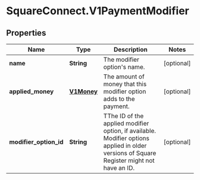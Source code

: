 # SquareConnect.V1PaymentModifier

## Properties
Name | Type | Description | Notes
------------ | ------------- | ------------- | -------------
**name** | **String** | The modifier option&#39;s name. | [optional] 
**applied_money** | [**V1Money**](V1Money.md) | The amount of money that this modifier option adds to the payment. | [optional] 
**modifier_option_id** | **String** | TThe ID of the applied modifier option, if available. Modifier options applied in older versions of Square Register might not have an ID. | [optional] 


